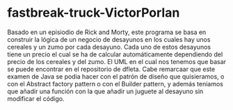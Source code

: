 # fastbreak-truck-VictorPorlan
Basado en un episiodio de Rick and Morty, este programa se basa en construir la lógica de un negocio de desayunos en los cuales hay unos cereales y un zumo por cada desayuno. Cada uno de estos desayunos tiene un precio el cual se ha de calcular automáticamente dependiendo del precio de los cereales y del zumo. El UML en el cual nos tenemos que basar se puede encontrar en el repositorio de dfleta. Cabe remarcaar que este examen de Java se podia hacer con el patrón de diseño que quisieramos, o con el Abstract factory pattern o con el Builder pattern, y además teniamos que añadir una función con la que añadir un juguete al desayuno sin modificar el código.
